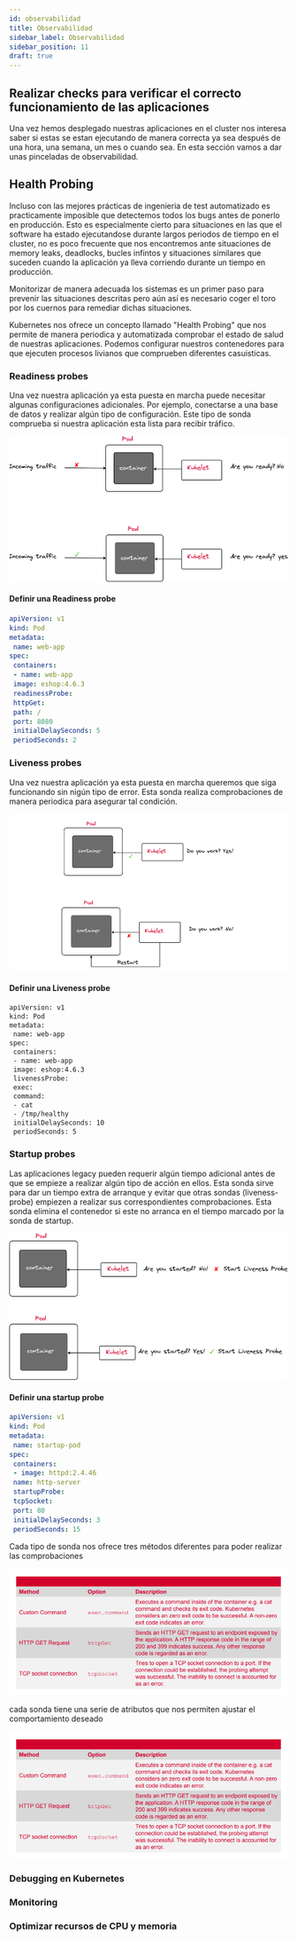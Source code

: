 ```yaml
---
id: observabilidad
title: Observabilidad
sidebar_label: Observabilidad
sidebar_position: 11
draft: true
---
```


## Realizar checks para verificar el correcto funcionamiento de las aplicaciones

Una vez hemos desplegado nuestras aplicaciones en el cluster nos interesa saber si estas se estan ejecutando de manera correcta ya sea después de una hora, una semana, un mes o cuando sea. En esta sección vamos a dar unas pinceladas de observabilidad.

## Health Probing 

Incluso con las mejores prácticas de ingenieria de test automatizado es practicamente imposible que detectemos todos los bugs antes de ponerlo en producción. Esto es especialmente cierto para situaciones en las que el software ha estado ejecutandose durante largos periodos de tiempo en el cluster, no es poco frecuente que nos encontremos ante situaciones de memory leaks, deadlocks, bucles infintos y situaciones similares que suceden cuando la aplicación ya lleva corriendo durante un tiempo en producción. 

Monitorizar de manera adecuada los sistemas es un primer paso para prevenir las situaciones descritas pero aún así es necesario coger el toro por los cuernos para remediar dichas situaciones.

Kubernetes nos ofrece un concepto llamado "Health Probing" que nos permite de manera periodica y automatizada comprobar el estado de salud de nuestras aplicaciones. Podemos configurar nuestros contenedores para que ejecuten procesos livianos que comprueben diferentes casuisticas.

### Readiness probes

Una vez nuestra aplicación ya esta puesta en marcha puede necesitar algunas configuraciones adicionales. Por ejemplo, conectarse a una base de datos y realizar algún tipo de configuración. Este tipo de sonda comprueba si nuestra aplicación esta lista para recibir tráfico. 


![readiness probes](./11/img/01-readiness-probes.png#center)

#### Definir una Readiness probe

```yaml
apiVersion: v1
kind: Pod
metadata:
 name: web-app
spec:
 containers:
 - name: web-app
 image: eshop:4.6.3
 readinessProbe:
 httpGet:
 path: /
 port: 8080
 initialDelaySeconds: 5
 periodSeconds: 2
```

### Liveness probes

Una vez nuestra aplicación ya esta puesta en marcha queremos que siga funcionando sin nigún tipo de error. Esta sonda realiza comprobaciones de manera periodica para asegurar tal condición. 

![liveness probes](./11/img/02-livenessprobes.png#center)

#### Definir una Liveness probe

```
apiVersion: v1
kind: Pod
metadata:
 name: web-app
spec:
 containers:
 - name: web-app
 image: eshop:4.6.3
 livenessProbe:
 exec:
 command:
 - cat
 - /tmp/healthy
 initialDelaySeconds: 10
 periodSeconds: 5
```


### Startup probes

Las aplicaciones legacy pueden requerir algún tiempo adicional antes de que se empieze a realizar algún tipo de acción en ellos. Esta sonda sirve para dar un tiempo extra de arranque y evitar que otras sondas (liveness-probe) empiezen a realizar sus correspondientes comprobaciones. Esta sonda elimina el contenedor si este no arranca en el tiempo marcado por la sonda de startup. 

![startup probes](./11/img/03-startup-probes.png#center)

#### Definir una startup probe

```yaml
apiVersion: v1
kind: Pod
metadata:
 name: startup-pod
spec:
 containers:
 - image: httpd:2.4.46
 name: http-server
 startupProbe:
 tcpSocket:
 port: 80
 initialDelaySeconds: 3
 periodSeconds: 15

```


Cada tipo de sonda nos ofrece tres métodos diferentes para poder realizar las comprobaciones

![health verification methods](./11/img/health-verification-methods.png#center)

cada sonda tiene una serie de atributos que nos permiten ajustar el comportamiento deseado

![health verification checks](./11/img/health-verification-methods.png#center)

### Debugging en Kubernetes

### Monitoring


### Optimizar recursos de CPU y memoria

